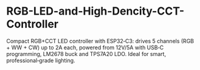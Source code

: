 # RGB-LED-and-High-Dencity-CCT-Controller
Compact RGB+CCT LED controller with ESP32‑C3: drives 5 channels (RGB + WW + CW) up to 2A each, powered from 12V/5A with USB‑C programming, LM2678 buck and TPS7A20 LDO. Ideal for smart, professional‑grade lighting.
